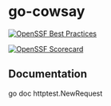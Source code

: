 # go-cowsay

[![OpenSSF Best Practices](https://bestpractices.coreinfrastructure.org/projects/6513/badge)](https://bestpractices.coreinfrastructure.org/projects/6513)

[![OpenSSF Scorecard](https://api.securityscorecards.dev/projects/github.com/krol3/go-cowsay/badge)](https://api.securityscorecards.dev/projects/github.com/krol3/go-cowsay)
## Documentation

go doc httptest.NewRequest
